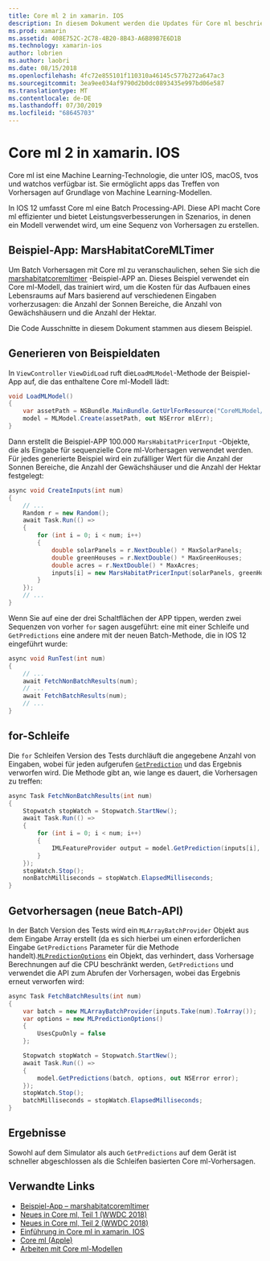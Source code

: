 ```yaml
---
title: Core ml 2 in xamarin. IOS
description: In diesem Dokument werden die Updates für Core ml beschrieben, die als Teil von IOS 12 verfügbar sind. Insbesondere werden Leistungsverbesserungen im Zusammenhang mit der neuen Batch-Vorhersage-API untersucht.
ms.prod: xamarin
ms.assetid: 408E752C-2C78-4B20-8B43-A6B89B7E6D1B
ms.technology: xamarin-ios
author: lobrien
ms.author: laobri
ms.date: 08/15/2018
ms.openlocfilehash: 4fc72e855101f110310a46145c577b272a647ac3
ms.sourcegitcommit: 3ea9ee034af9790d2b0dc0893435e997bd06e587
ms.translationtype: MT
ms.contentlocale: de-DE
ms.lasthandoff: 07/30/2019
ms.locfileid: "68645703"
---
```

# <a name="core-ml-2-in-xamarinios"></a>Core ml 2 in xamarin. IOS

Core ml ist eine Machine Learning-Technologie, die unter IOS, macOS, tvos und watchos verfügbar ist. Sie ermöglicht apps das Treffen von Vorhersagen auf Grundlage von Machine Learning-Modellen.

In IOS 12 umfasst Core ml eine Batch Processing-API. Diese API macht Core ml effizienter und bietet Leistungsverbesserungen in Szenarios, in denen ein Modell verwendet wird, um eine Sequenz von Vorhersagen zu erstellen.

## <a name="sample-app-marshabitatcoremltimer"></a>Beispiel-App: MarsHabitatCoreMLTimer

Um Batch Vorhersagen mit Core ml zu veranschaulichen, sehen Sie sich die [marshabitatcoremltimer](https://docs.microsoft.com/samples/xamarin/ios-samples/ios12-marshabitatcoremltimer) -Beispiel-APP an. Dieses Beispiel verwendet ein Core ml-Modell, das trainiert wird, um die Kosten für das Aufbauen eines Lebensraums auf Mars basierend auf verschiedenen Eingaben vorherzusagen: die Anzahl der Sonnen Bereiche, die Anzahl von Gewächshäusern und die Anzahl der Hektar.

Die Code Ausschnitte in diesem Dokument stammen aus diesem Beispiel.

## <a name="generate-sample-data"></a>Generieren von Beispieldaten

In `ViewController` `ViewDidLoad` ruft die`LoadMLModel`-Methode der Beispiel-App auf, die das enthaltene Core ml-Modell lädt:

```csharp
void LoadMLModel()
{
    var assetPath = NSBundle.MainBundle.GetUrlForResource("CoreMLModel/MarsHabitatPricer", "mlmodelc");
    model = MLModel.Create(assetPath, out NSError mlErr);
}
```

Dann erstellt die Beispiel-APP 100.000 `MarsHabitatPricerInput` -Objekte, die als Eingabe für sequenzielle Core ml-Vorhersagen verwendet werden. Für jedes generierte Beispiel wird ein zufälliger Wert für die Anzahl der Sonnen Bereiche, die Anzahl der Gewächshäuser und die Anzahl der Hektar festgelegt:

```csharp
async void CreateInputs(int num)
{
    // ...
    Random r = new Random();
    await Task.Run(() =>
    {
        for (int i = 0; i < num; i++)
        {
            double solarPanels = r.NextDouble() * MaxSolarPanels;
            double greenHouses = r.NextDouble() * MaxGreenHouses;
            double acres = r.NextDouble() * MaxAcres;
            inputs[i] = new MarsHabitatPricerInput(solarPanels, greenHouses, acres);
        }
    });
    // ...
}
```

Wenn Sie auf eine der drei Schaltflächen der APP tippen, werden zwei Sequenzen von vorher `for` sagen ausgeführt: eine mit einer Schleife und `GetPredictions` eine andere mit der neuen Batch-Methode, die in IOS 12 eingeführt wurde:

```csharp
async void RunTest(int num)
{
    // ...
    await FetchNonBatchResults(num);
    // ...
    await FetchBatchResults(num);
    // ...
}
```

## <a name="for-loop"></a>for-Schleife

Die `for` Schleifen Version des Tests durchläuft die angegebene Anzahl von Eingaben, wobei für jeden aufgerufen [`GetPrediction`](xref:CoreML.MLModel.GetPrediction*) und das Ergebnis verworfen wird. Die Methode gibt an, wie lange es dauert, die Vorhersagen zu treffen:

```csharp
async Task FetchNonBatchResults(int num)
{
    Stopwatch stopWatch = Stopwatch.StartNew();
    await Task.Run(() =>
    {
        for (int i = 0; i < num; i++)
        {
            IMLFeatureProvider output = model.GetPrediction(inputs[i], out NSError error);
        }
    });
    stopWatch.Stop();
    nonBatchMilliseconds = stopWatch.ElapsedMilliseconds;
}
```

## <a name="getpredictions-new-batch-api"></a>Getvorhersagen (neue Batch-API)

In der Batch Version des Tests wird ein `MLArrayBatchProvider` Objekt aus dem Eingabe Array erstellt (da es sich hierbei um einen erforderlichen Eingabe `GetPredictions` Parameter für die Methode handelt).[`MLPredictionOptions`](xref:CoreML.MLPredictionOptions)
ein Objekt, das verhindert, dass Vorhersage Berechnungen auf die CPU beschränkt werden, `GetPredictions` und verwendet die API zum Abrufen der Vorhersagen, wobei das Ergebnis erneut verworfen wird:

```csharp
async Task FetchBatchResults(int num)
{
    var batch = new MLArrayBatchProvider(inputs.Take(num).ToArray());
    var options = new MLPredictionOptions()
    {
        UsesCpuOnly = false
    };

    Stopwatch stopWatch = Stopwatch.StartNew();
    await Task.Run(() =>
    {
        model.GetPredictions(batch, options, out NSError error);
    });
    stopWatch.Stop();
    batchMilliseconds = stopWatch.ElapsedMilliseconds;
}
```

## <a name="results"></a>Ergebnisse

Sowohl auf dem Simulator als auch `GetPredictions` auf dem Gerät ist schneller abgeschlossen als die Schleifen basierten Core ml-Vorhersagen.

## <a name="related-links"></a>Verwandte Links

- [Beispiel-App – marshabitatcoremltimer](https://docs.microsoft.com/samples/xamarin/ios-samples/ios12-marshabitatcoremltimer)
- [Neues in Core ml, Teil 1 (WWDC 2018)](https://developer.apple.com/videos/play/wwdc2018/708/)
- [Neues in Core ml, Teil 2 (WWDC 2018)](https://developer.apple.com/videos/play/wwdc2018/709/)
- [Einführung in Core ml in xamarin. IOS](https://docs.microsoft.com/xamarin/ios/platform/introduction-to-ios11/coreml)
- [Core ml (Apple)](https://developer.apple.com/documentation/coreml?language=objc)
- [Arbeiten mit Core ml-Modellen](https://developer.apple.com/machine-learning/build-run-models/)
